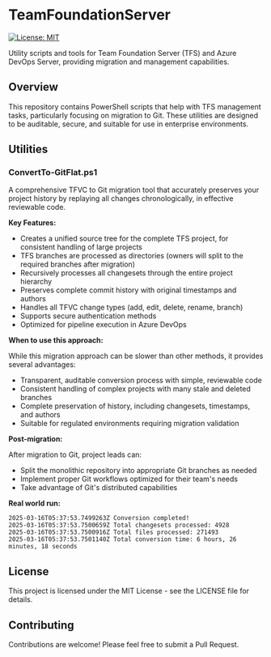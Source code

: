 # TeamFoundationServer

[![License: MIT](https://img.shields.io/badge/License-MIT-yellow.svg)](https://opensource.org/licenses/MIT)

Utility scripts and tools for Team Foundation Server (TFS) and Azure DevOps Server, providing migration and management capabilities.

## Overview

This repository contains PowerShell scripts that help with TFS management tasks, particularly focusing on migration to Git. These utilities are designed to be auditable, secure, and suitable for use in enterprise environments.

## Utilities

### ConvertTo-GitFlat.ps1

A comprehensive TFVC to Git migration tool that accurately preserves your project history by replaying all changes chronologically, in effective reviewable code.

**Key Features:**

- Creates a unified source tree for the complete TFS project, for consistent handling of large projects
- TFS branches are processed as directories (owners will split to the required branches after migration)
- Recursively processes all changesets through the entire project hierarchy
- Preserves complete commit history with original timestamps and authors
- Handles all TFVC change types (add, edit, delete, rename, branch)
- Supports secure authentication methods
- Optimized for pipeline execution in Azure DevOps

**When to use this approach:**

While this migration approach can be slower than other methods, it provides several advantages:
- Transparent, auditable conversion process with simple, reviewable code
- Consistent handling of complex projects with many stale and deleted branches
- Complete preservation of history, including changesets, timestamps, and authors
- Suitable for regulated environments requiring migration validation

**Post-migration:**

After migration to Git, project leads can:
- Split the monolithic repository into appropriate Git branches as needed
- Implement proper Git workflows optimized for their team's needs
- Take advantage of Git's distributed capabilities


**Real world run:**
```code
2025-03-16T05:37:53.7499263Z Conversion completed!
2025-03-16T05:37:53.7500659Z Total changesets processed: 4928
2025-03-16T05:37:53.7500916Z Total files processed: 271493
2025-03-16T05:37:53.7501140Z Total conversion time: 6 hours, 26 minutes, 18 seconds
```

## License

This project is licensed under the MIT License - see the LICENSE file for details.

## Contributing

Contributions are welcome! Please feel free to submit a Pull Request.
